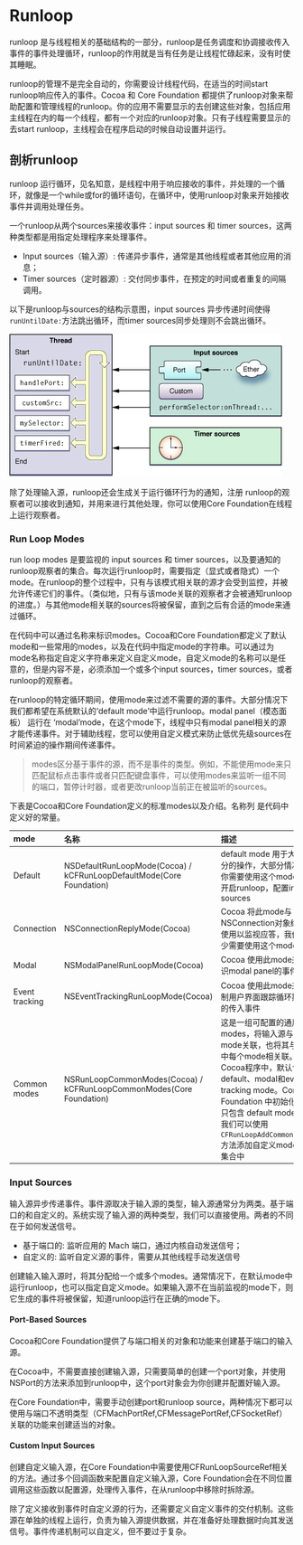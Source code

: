 # Runloop

runloop 是与线程相关的基础结构的一部分，runloop是任务调度和协调接收传入事件的事件处理循环，runloop的作用就是当有任务是让线程忙碌起来，没有时使其睡眠。

runloop的管理不是完全自动的，你需要设计线程代码，在适当的时间start runloop响应传入的事件。Cocoa 和 Core Foundation 都提供了runloop对象来帮助配置和管理线程的runloop。你的应用不需要显示的去创建这些对象，包括应用主线程在内的每一个线程，都有一个对应的runloop对象。只有子线程需要显示的去start runloop，主线程会在程序启动的时候自动设置并运行。

## 剖析runloop

runloop 运行循环，见名知意，是线程中用于响应接收的事件，并处理的一个循环，就像是一个while或for的循环语句，在循环中，使用runloop对象来开始接收事件并调用处理任务。

一个runloop从两个sources来接收事件：input sources 和 timer sources，这两种类型都是用指定处理程序来处理事件。
* Input sources（输入源）: 传递异步事件，通常是其他线程或者其他应用的消息；
* Timer sources（定时器源）: 交付同步事件，在预定的时间或者重复的间隔调用。

以下是runloop与sources的结构示意图，input sources 异步传递时间使得`runUntilDate:`方法跳出循环，而timer sources同步处理则不会跳出循环。

![runloop与源的结构示意图](sources/structure_of_runloop.jpg)

除了处理输入源，runloop还会生成关于运行循环行为的通知，注册 runloop的观察者可以接收到通知，并用来进行其他处理，你可以使用Core Foundation在线程上运行观察者。

### Run Loop Modes

run loop modes 是要监视的 input sources 和 timer sources，以及要通知的runloop观察者的集合。每次运行runloop时，需要指定（显式或者隐式）一个mode。在runloop的整个过程中，只有与该模式相关联的源才会受到监控，并被允许传递它们的事件。（类似地，只有与该mode关联的观察者才会被通知runloop的进度。）与其他mode相关联的sources将被保留，直到之后有合适的mode来通过循环。

在代码中可以通过名称来标识modes。Cocoa和Core Foundation都定义了默认mode和一些常用的modes，以及在代码中指定mode的字符串。可以通过为mode名称指定自定义字符串来定义自定义mode，自定义mode的名称可以是任意的，但是内容不是，必须添加一个或多个input sources，timer sources，或者runloop的观察者。

在runloop的特定循环期间，使用mode来过滤不需要的源的事件。大部分情况下我们都希望在系统默认的‘default mode’中运行runloop。modal panel（模态面板） 运行在 ‘modal’mode，在这个mode下，线程中只有modal panel相关的源才能传递事件。对于辅助线程，您可以使用自定义模式来防止低优先级sources在时间紧迫的操作期间传递事件。

> modes区分基于事件的源，而不是事件的类型。例如，不能使用mode来只匹配鼠标点击事件或者只匹配键盘事件，可以使用modes来监听一组不同的端口，暂停计时器，或者更改runloop当前正在被监听的sources。

下表是Cocoa和Core Foundation定义的标准modes以及介绍。名称列 是代码中定义好的常量。

| mode | 名称 | 描述 |
| :-- | :-- | :-- |
| Default | NSDefaultRunLoopMode(Cocoa) / kCFRunLoopDefaultMode(Core Foundation) | default mode 用于大部分的操作，大部分情况下你需要使用这个mode来开启runloop，配置input sources |
| Connection | NSConnectionReplyMode(Cocoa) | Cocoa 将此mode与NSConnection对象结合使用以监视应答，我们很少需要使用这个mode  |
| Modal | NSModalPanelRunLoopMode(Cocoa) | Cocoa 使用此mode来标识modal panel的事件 |
| Event tracking | NSEventTrackingRunLoopMode(Cocoa) | Cocoa 使用此mode来限制用户界面跟踪循环期间的传入事件 |
| Common modes | NSRunLoopCommonModes(Cocoa) / kCFRunLoopCommonModes(Core Foundation) | 这是一组可配置的通用modes，将输入源与此mode关联，也将其与组中每个mode相关联。Cocoa程序中，默认包含default、modal和event tracking mode。Core Foundation 中初始化时只包含 default mode，我们可以使用 `CFRunLoopAddCommonMode` 方法添加自定义modes到集合中 |

### Input Sources

输入源异步传递事件。事件源取决于输入源的类型，输入源通常分为两类。基于端口的和自定义的。系统实现了输入源的两种类型，我们可以直接使用。两者的不同在于如何发送信号。

* 基于端口的: 监听应用的 Mach 端口，通过内核自动发送信号；
* 自定义的: 监听自定义源的事件，需要从其他线程手动发送信号

创建输入输入源时，将其分配给一个或多个modes。通常情况下，在默认mode中运行runloop，也可以指定自定义mode。如果输入源不在当前监视的mode下，则它生成的事件将被保留，知道runloop运行在正确的mode下。

#### Port-Based Sources

Cocoa和Core Foundation提供了与端口相关的对象和功能来创建基于端口的输入源。

在Cocoa中，不需要直接创建输入源，只需要简单的创建一个port对象，并使用NSPort的方法来添加到runloop中，这个port对象会为你创建并配置好输入源。

在Core Foundation中，需要手动创建port和runloop source，两种情况下都可以使用与端口不透明类型（CFMachPortRef,CFMessagePortRef,CFSocketRef）关联的功能来创建适当的对象。

#### Custom Input Sources

创建自定义输入源，在Core Foundation中需要使用CFRunLoopSourceRef相关的方法。通过多个回调函数来配置自定义输入源，Core Foundation会在不同位置调用这些函数以配置源，处理传入事件，在从runloop中移除时拆除源。

除了定义接收到事件时自定义源的行为，还需要定义自定义事件的交付机制。这些源在单独的线程上运行，负责为输入源提供数据，并在准备好处理数据时向其发送信号。事件传递机制可以自定义，但不要过于复杂。




